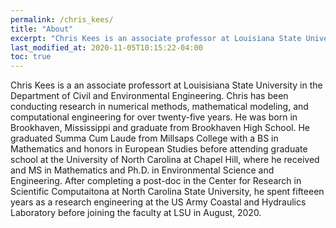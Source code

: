 ```yaml
---
permalink: /chris_kees/
title: "About"
excerpt: "Chris Kees is an associate professor at Louisiana State University."
last_modified_at: 2020-11-05T10:15:22-04:00
toc: true
---
```


Chris Kees is a an associate professort at Louisisiana State
University in the Department of Civil and Environmental
Engineering. Chris has been conducting research in numerical methods,
mathematical modeling, and computational engineering for over
twenty-five years. He was born in Brookhaven, Mississippi and graduate
from Brookhaven High School. He graduated Summa Cum Laude from
Millsaps College with a BS in Mathematics and honors in European
Studies before attending graduate school at the University of North
Carolina at Chapel Hill, where he received and MS in Mathematics and
Ph.D. in Environmental Science and Engineering. After completing a
post-doc in the Center for Research in Scientific Computaitona at
North Carolina State University, he spent fifteeen years as a research
engineering at the US Army Coastal and Hydraulics Laboratory before
joining the faculty at LSU in August, 2020.
